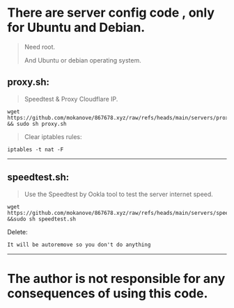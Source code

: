 # There are server config code , only for Ubuntu and Debian.

> Need root.
>
> And Ubuntu or debian operating system.

## proxy.sh:

> Speedtest & Proxy Cloudflare IP.
```
wget https://github.com/mokanove/867678.xyz/raw/refs/heads/main/servers/proxy.sh && sudo sh proxy.sh
```
>Clear iptables rules:

```
iptables -t nat -F
```

------

## speedtest.sh:

> Use the Speedtest by Ookla tool to test the server internet speed.


```
wget https://github.com/mokanove/867678.xyz/raw/refs/heads/main/servers/speedtest.sh &&sudo sh speedtest.sh
```

Delete:

```
It will be autoremove so you don't do anything
```

------



# The author is not responsible for any consequences of using this code.




